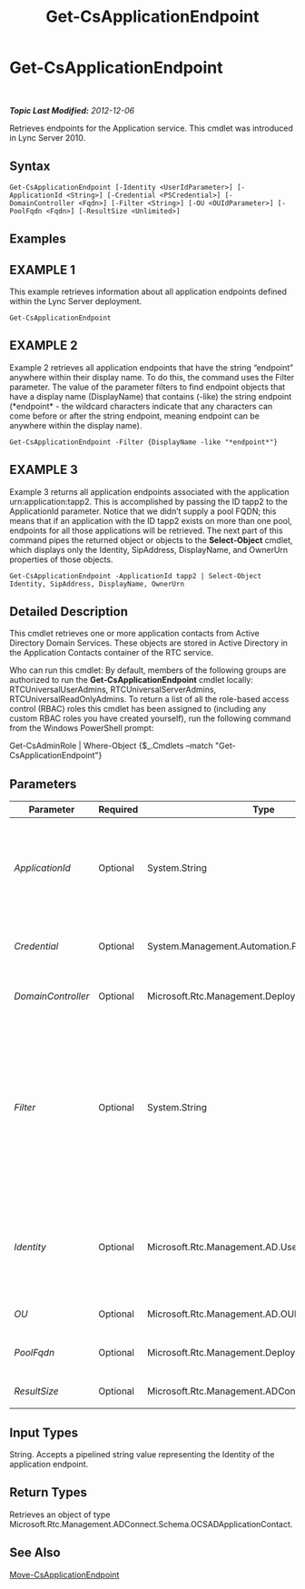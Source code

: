﻿---
title: Get-CsApplicationEndpoint
TOCTitle: Get-CsApplicationEndpoint
ms:assetid: 820d3bbd-0348-4272-bdb3-c3d612d0836a
ms:mtpsurl: https://technet.microsoft.com/en-us/library/Gg398655(v=OCS.15)
ms:contentKeyID: 48184669
ms.date: 07/23/2014
mtps_version: v=OCS.15
---

<div data-xmlns="http://www.w3.org/1999/xhtml">

<div class="topic" data-xmlns="http://www.w3.org/1999/xhtml" data-msxsl="urn:schemas-microsoft-com:xslt" data-cs="http://msdn.microsoft.com/en-us/">

<div data-asp="http://msdn2.microsoft.com/asp">

# Get-CsApplicationEndpoint

</div>

<div id="mainSection">

<div id="mainBody">

<span> </span>

_**Topic Last Modified:** 2012-12-06_

Retrieves endpoints for the Application service. This cmdlet was introduced in Lync Server 2010.

<div>

## Syntax

    Get-CsApplicationEndpoint [-Identity <UserIdParameter>] [-ApplicationId <String>] [-Credential <PSCredential>] [-DomainController <Fqdn>] [-Filter <String>] [-OU <OUIdParameter>] [-PoolFqdn <Fqdn>] [-ResultSize <Unlimited>]

</div>

<div>

## Examples

<div>

## EXAMPLE 1

This example retrieves information about all application endpoints defined within the Lync Server deployment.

    Get-CsApplicationEndpoint

</div>

<div>

## EXAMPLE 2

Example 2 retrieves all application endpoints that have the string “endpoint” anywhere within their display name. To do this, the command uses the Filter parameter. The value of the parameter filters to find endpoint objects that have a display name (DisplayName) that contains (-like) the string endpoint (\*endpoint\* - the wildcard characters indicate that any characters can come before or after the string endpoint, meaning endpoint can be anywhere within the display name).

    Get-CsApplicationEndpoint -Filter {DisplayName -like "*endpoint*"}

</div>

<div>

## EXAMPLE 3

Example 3 returns all application endpoints associated with the application urn:application:tapp2. This is accomplished by passing the ID tapp2 to the ApplicationId parameter. Notice that we didn’t supply a pool FQDN; this means that if an application with the ID tapp2 exists on more than one pool, endpoints for all those applications will be retrieved. The next part of this command pipes the returned object or objects to the **Select-Object** cmdlet, which displays only the Identity, SipAddress, DisplayName, and OwnerUrn properties of those objects.

    Get-CsApplicationEndpoint -ApplicationId tapp2 | Select-Object Identity, SipAddress, DisplayName, OwnerUrn

</div>

</div>

<div>

## Detailed Description

This cmdlet retrieves one or more application contacts from Active Directory Domain Services. These objects are stored in Active Directory in the Application Contacts container of the RTC service.

Who can run this cmdlet: By default, members of the following groups are authorized to run the **Get-CsApplicationEndpoint** cmdlet locally: RTCUniversalUserAdmins, RTCUniversalServerAdmins, RTCUniversalReadOnlyAdmins. To return a list of all the role-based access control (RBAC) roles this cmdlet has been assigned to (including any custom RBAC roles you have created yourself), run the following command from the Windows PowerShell prompt:

Get-CsAdminRole | Where-Object {$\_.Cmdlets –match "Get-CsApplicationEndpoint"}

</div>

<div>

## Parameters


<table>
<colgroup>
<col style="width: 25%" />
<col style="width: 25%" />
<col style="width: 25%" />
<col style="width: 25%" />
</colgroup>
<thead>
<tr class="header">
<th>Parameter</th>
<th>Required</th>
<th>Type</th>
<th>Description</th>
</tr>
</thead>
<tbody>
<tr class="odd">
<td><p><em>ApplicationId</em></p></td>
<td><p>Optional</p></td>
<td><p>System.String</p></td>
<td><p>The application ID of the application endpoint you want to retrieve. The application ID is the value of the endpoint’s OwnerUrn property. For example, if the OwnerUrn property has a value of urn:application:Caa, the application ID is urn:application:Caa. However, you can enter only the suffix, in this case Caa, to retrieve the endpoint. For example: -ApplicationId Caa</p></td>
</tr>
<tr class="even">
<td><p><em>Credential</em></p></td>
<td><p>Optional</p></td>
<td><p>System.Management.Automation.PSCredential</p></td>
<td><p>Alternate credentials under which the Get operation will proceed. You can retrieve a PSCredential object by calling the Windows PowerShell cmdlet <strong>Get-Credential</strong>.</p></td>
</tr>
<tr class="odd">
<td><p><em>DomainController</em></p></td>
<td><p>Optional</p></td>
<td><p>Microsoft.Rtc.Management.Deploy.Fqdn</p></td>
<td><p>Allows you to specify a domain controller. If no domain controller is specified, the first available will be used.</p></td>
</tr>
<tr class="even">
<td><p><em>Filter</em></p></td>
<td><p>Optional</p></td>
<td><p>System.String</p></td>
<td><p>Enables you to limit the returned data by filtering on specific attributes for Lync Server. For example, you can limit returned data to contacts whose display names or SIP addresses match a certain wildcard pattern.</p>
<p>The Filter parameter uses the same Windows PowerShell filtering syntax that is used by the <strong>Where-Object</strong> cmdlet. For example, a filter that returns only contacts that have been enabled for Enterprise Voice would look like this: {EnterpriseVoiceEnabled -eq $True}, with EnterpriseVoiceEnabled representing the Active Directory attribute, -eq representing the comparison operator (equal to), and $True (a built-in Windows PowerShell variable) representing the filter value.</p></td>
</tr>
<tr class="odd">
<td><p><em>Identity</em></p></td>
<td><p>Optional</p></td>
<td><p>Microsoft.Rtc.Management.AD.UserIdParameter</p></td>
<td><p>The Identity, SIP address, or display name of the application endpoint to retrieve. The Identity consists of the distinguished name of the endpoint. This will typically contain a globally unique identifier (GUID) as part of the CN, for example: CN={8811fefe-e0bb-4fab-ae39-7aaeddd423dc},CN=Application Contacts,CN=RTC Service,CN=Services,CN=Configuration,DC=Vdomain,DC=com.</p></td>
</tr>
<tr class="even">
<td><p><em>OU</em></p></td>
<td><p>Optional</p></td>
<td><p>Microsoft.Rtc.Management.AD.OUIdParameter</p></td>
<td><p>The organizational unit (OU) in which the endpoint resides.</p></td>
</tr>
<tr class="odd">
<td><p><em>PoolFqdn</em></p></td>
<td><p>Optional</p></td>
<td><p>Microsoft.Rtc.Management.Deploy.Fqdn</p></td>
<td><p>The fully qualified domain name (FQDN) of the pool on which the application endpoint resides.</p></td>
</tr>
<tr class="even">
<td><p><em>ResultSize</em></p></td>
<td><p>Optional</p></td>
<td><p>Microsoft.Rtc.Management.ADConnect.Core.Unlimited</p></td>
<td><p>The maximum number of endpoint records to retrieve.</p></td>
</tr>
</tbody>
</table>


</div>

<div>

## Input Types

String. Accepts a pipelined string value representing the Identity of the application endpoint.

</div>

<div>

## Return Types

Retrieves an object of type Microsoft.Rtc.Management.ADConnect.Schema.OCSADApplicationContact.

</div>

<div>

## See Also


[Move-CsApplicationEndpoint](move-csapplicationendpoint.md)  
  

</div>

</div>

<span> </span>

</div>

</div>

</div>

